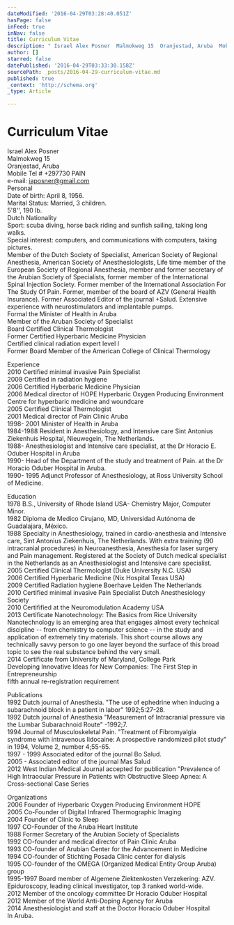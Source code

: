 ```yaml
---
dateModified: '2016-04-29T03:28:40.051Z'
hasPage: false
inFeed: true
inNav: false
title: Curriculum Vitae
description: " Israel Alex Posner  Malmokweg 15  Oranjestad, Aruba  Mobile Tel # +297730 PAIN  e-mail: iaposner@gmail.com       Personal  Date of birth: April 8, 1956.  Marital Status: Married, 3 children.  5'8'', 190 lb.  Dutch Nationality  Sport: scuba diving, horse back riding and sunfish sailing, taking long walks.  Special interest: computers, and communications with computers, taking pictures.  Member of the Dutch Society of Specialist, American Society of Regional Anesthesia, American Society of Anesthesiologists, Life time member of the European Society of Regional Anesthesia, member and former secretary of the Arubian Society of Specialists, former member of the International Spinal Injection Society. Former member of the International Association For The Study Of Pain. Former, member of the board of AZV (General Health Insurance). Former Associated Editor of the journal +Salud. Extensive experience with neurostimulators and implantable pumps.  Formal the Minister of Health in Aruba  Member of the Aruban Society of Specialist  Board Certified Clinical Thermologist  Former Certified Hyperbaric Medicine Physician  Certified clinical radiation expert level I  Former Board Member of the American College of Clinical Thermology  "
author: []
starred: false
datePublished: '2016-04-29T03:33:30.158Z'
sourcePath: _posts/2016-04-29-curriculum-vitae.md
published: true
_context: 'http://schema.org'
_type: Article

---
```

# Curriculum Vitae

Israel Alex Posner   
Malmokweg 15   
Oranjestad, Aruba   
Mobile Tel \# +297730 PAIN   
e-mail: iaposner@gmail.com   
Personal   
Date of birth: April 8, 1956\.   
Marital Status: Married, 3 children.   
5'8'', 190 lb.   
Dutch Nationality   
Sport: scuba diving, horse back riding and sunfish sailing, taking long walks.   
Special interest: computers, and communications with computers, taking pictures.   
Member of the Dutch Society of Specialist, American Society of Regional Anesthesia, American Society of Anesthesiologists, Life time member of the European Society of Regional Anesthesia, member and former secretary of the Arubian Society of Specialists, former member of the International Spinal Injection Society. Former member of the International Association For The Study Of Pain. Former, member of the board of AZV (General Health Insurance). Former Associated Editor of the journal +Salud. Extensive experience with neurostimulators and implantable pumps.   
Formal the Minister of Health in Aruba   
Member of the Aruban Society of Specialist   
Board Certified Clinical Thermologist   
Former Certified Hyperbaric Medicine Physician   
Certified clinical radiation expert level I   
Former Board Member of the American College of Clinical Thermology 

Experience   
2010 Certified minimal invasive Pain Specialist   
2009 Certified in radiation hygiene   
2006 Certified Hyberbaric Medicine Physician   
2006 Medical director of HOPE Hyperbaric Oxygen Producing Environment Centre for hyperbaric medicine and woundcare   
2005 Certified Clinical Thermologist   
2001 Medical director of Pain Clinic Aruba   
1998- 2001 Minister of Health in Aruba   
1984-1988 Resident in Anesthesiology, and Intensive care Sint Antonius Ziekenhuis Hospital, Nieuwegein, The Netherlands.   
1988- Anesthesiologist and Intensive care specialist, at the Dr Horacio E. Oduber Hospital in Aruba   
1990- Head of the Department of the study and treatment of Pain. at the Dr Horacio Oduber Hospital in Aruba.   
1990- 1995 Adjunct Professor of Anesthesiology, at Ross University School of Medicine. 

Education   
1978 B.S., University of Rhode Island USA- Chemistry Major, Computer Minor.   
1982 Diploma de Medico Cirujano, MD, Universidad Autónoma de Guadalajara, México.   
1988 Specialty in Anesthesiology, trained in cardio-anesthesia and Intensive care, Sint Antonius Ziekenhuis, The Netherlands. With extra training (90 intracranial procedures) in Neuroanesthesia, Anesthesia for laser surgery and Pain management. Registered at the Society of Dutch medical specialist in the Netherlands as an Anesthesiologist and Intensive care specialist.   
2005 Certified Clinical Thermologist (Duke University N.C. USA)   
2006 Certified Hyperbaric Medicine (Nix Hospital Texas USA)   
2009 Certified Radiation hygiene Boerhave Leiden The Netherlands   
2010 Certified minimal invasive Pain Specialist Dutch Anesthesiology Society   
2010 Certifified at the Neuromodulation Academy USA   
2013 Certificate Nanotechnology: The Basics from Rice University   
Nanotechnology is an emerging area that engages almost every technical discipline -- from chemistry to computer science -- in the study and application of extremely tiny materials. This short course allows any technically savvy person to go one layer beyond the surface of this broad topic to see the real substance behind the very small.   
2014 Certificate from University of Maryland, College Park   
Developing Innovative Ideas for New Companies: The First Step in Entrepreneurship   
fifth annual re-registration requirement 

Publications   
1992 Dutch journal of Anesthesia. "The use of ephedrine when inducing a subarachnoid block in a patient in labor" 1992;5:27-28\.   
1992 Dutch journal of Anesthesia "Measurement of Intracranial pressure via the Lumbar Subarachnoid Route" -1992;7\.   
1994 Journal of Musculoskeletal Pain. "Treatment of Fibromyalgia syndrome with intravenous lidocaine: A prospective randomized pilot study" in 1994, Volume 2, number 4;55-65\.   
1997 - 1999 Associated editor of the journal Bo Salud.   
2005 - Associated editor of the journal Mas Salud   
2012 West Indian Medical Journal accepted for publication "Prevalence of High Intraocular Pressure in Patients with Obstructive Sleep Apnea: A Cross-sectional Case Series 

Organizations   
2006 Founder of Hyperbaric Oxygen Producing Environment HOPE   
2005 Co-Founder of Digital Infrared Thermographic Imaging   
2004 Founder of Clinic to Sleep   
1997 CO-Founder of the Aruba Heart Institute   
1988 Former Secretary of the Arubian Society of Specialists   
1992 CO-founder and medical director of Pain Clinic Aruba   
1993 CO-founder of Arubian Center for the Advancement in Medicine   
1994 CO-founder of Stichting Posada Clinic center for dialysis   
1995 CO-founder of the OMEGA (Organized Medical Entity Group Aruba) group   
1995-1997 Board member of Algemene Ziektenkosten Verzekering: AZV.   
Epiduroscopy, leading clinical investigator, top 3 ranked world-wide.   
2012 Member of the oncology committee Dr Horacio Oduber Hospital   
2012 Member of the World Anti-Doping Agency for Aruba   
2014 Anesthesiologist and staff at the Doctor Horacio Oduber Hospital   
In Aruba.